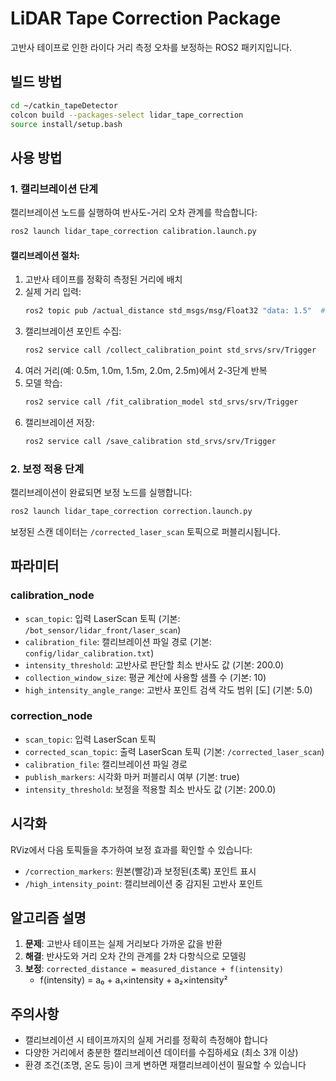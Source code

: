 # LiDAR Tape Correction Package

고반사 테이프로 인한 라이다 거리 측정 오차를 보정하는 ROS2 패키지입니다.

## 빌드 방법

```bash
cd ~/catkin_tapeDetector
colcon build --packages-select lidar_tape_correction
source install/setup.bash
```

## 사용 방법

### 1. 캘리브레이션 단계

캘리브레이션 노드를 실행하여 반사도-거리 오차 관계를 학습합니다:

```bash
ros2 launch lidar_tape_correction calibration.launch.py
```

#### 캘리브레이션 절차:

1. 고반사 테이프를 정확히 측정된 거리에 배치
2. 실제 거리 입력:
   ```bash
   ros2 topic pub /actual_distance std_msgs/msg/Float32 "data: 1.5"  # 1.5m 예시
   ```
3. 캘리브레이션 포인트 수집:
   ```bash
   ros2 service call /collect_calibration_point std_srvs/srv/Trigger
   ```
4. 여러 거리(예: 0.5m, 1.0m, 1.5m, 2.0m, 2.5m)에서 2-3단계 반복
5. 모델 학습:
   ```bash
   ros2 service call /fit_calibration_model std_srvs/srv/Trigger
   ```
6. 캘리브레이션 저장:
   ```bash
   ros2 service call /save_calibration std_srvs/srv/Trigger
   ```

### 2. 보정 적용 단계

캘리브레이션이 완료되면 보정 노드를 실행합니다:

```bash
ros2 launch lidar_tape_correction correction.launch.py
```

보정된 스캔 데이터는 `/corrected_laser_scan` 토픽으로 퍼블리시됩니다.

## 파라미터

### calibration_node
- `scan_topic`: 입력 LaserScan 토픽 (기본: `/bot_sensor/lidar_front/laser_scan`)
- `calibration_file`: 캘리브레이션 파일 경로 (기본: `config/lidar_calibration.txt`)
- `intensity_threshold`: 고반사로 판단할 최소 반사도 값 (기본: 200.0)
- `collection_window_size`: 평균 계산에 사용할 샘플 수 (기본: 10)
- `high_intensity_angle_range`: 고반사 포인트 검색 각도 범위 [도] (기본: 5.0)

### correction_node
- `scan_topic`: 입력 LaserScan 토픽
- `corrected_scan_topic`: 출력 LaserScan 토픽 (기본: `/corrected_laser_scan`)
- `calibration_file`: 캘리브레이션 파일 경로
- `publish_markers`: 시각화 마커 퍼블리시 여부 (기본: true)
- `intensity_threshold`: 보정을 적용할 최소 반사도 값 (기본: 200.0)

## 시각화

RViz에서 다음 토픽들을 추가하여 보정 효과를 확인할 수 있습니다:
- `/correction_markers`: 원본(빨강)과 보정된(초록) 포인트 표시
- `/high_intensity_point`: 캘리브레이션 중 감지된 고반사 포인트

## 알고리즘 설명

1. **문제**: 고반사 테이프는 실제 거리보다 가까운 값을 반환
2. **해결**: 반사도와 거리 오차 간의 관계를 2차 다항식으로 모델링
3. **보정**: `corrected_distance = measured_distance + f(intensity)`
   - f(intensity) = a₀ + a₁×intensity + a₂×intensity²

## 주의사항

- 캘리브레이션 시 테이프까지의 실제 거리를 정확히 측정해야 합니다
- 다양한 거리에서 충분한 캘리브레이션 데이터를 수집하세요 (최소 3개 이상)
- 환경 조건(조명, 온도 등)이 크게 변하면 재캘리브레이션이 필요할 수 있습니다
